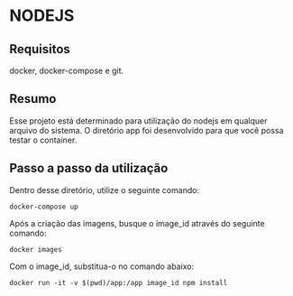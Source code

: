 # NODEJS

## Requisitos
docker, docker-compose e git.

## Resumo
Esse projeto está determinado para utilização do nodejs em qualquer arquivo do sistema.
O diretório app foi desenvolvido para que você possa testar o container.

## Passo a passo da utilização
Dentro desse diretório, utilize o seguinte comando:

```
docker-compose up
```

Após a criação das imagens, busque o image_id através do seguinte comando:
```
docker images
```

Com o image_id, substitua-o no comando abaixo:
```
docker run -it -v $(pwd)/app:/app image_id npm install
```
